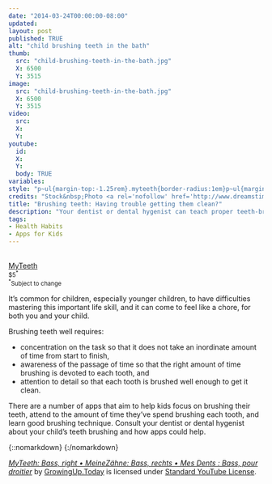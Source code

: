 ```yaml
---
date: "2014-03-24T00:00:00-08:00"
updated:
layout: post
published: TRUE
alt: "child brushing teeth in the bath"
thumb:
  src: "child-brushing-teeth-in-the-bath.jpg"
  X: 6500
  Y: 3515
image:
  src: "child-brushing-teeth-in-the-bath.jpg"
  X: 6500
  Y: 3515
video:
  src: 
  X: 
  Y: 
youtube:
  id:
  X:
  Y:
  body: TRUE
variables:
style: "p~ul{margin-top:-1.25rem}.myteeth{border-radius:1em}p~ul{margin-top:-1.25rem}"
credits: "Stock&nbsp;Photo <a rel='nofollow' href='http://www.dreamstime.com/royalty-free-stock-photos-little-girl-brushing-teeth-bath-image38469828' target='_blank'>&copy;</a>&nbsp;Tan4ikk"
title: "Brushing teeth: Having trouble getting them clean?"
description: "Your dentist or dental hygenist can teach proper teeth-brushing, and advise you about apps for helping your child make a healthy habit of brushing their teeth."
tags:
- Health Habits
- Apps for Kids
---
```

<aside class="float right side center">
	<div><a rel="nofollow" href="http://thekeptpromise.com/MyTeeth/" target="_blank"><amp-img class="myteeth" width="100" height="100" src="{{site.cache}}/x/myteeth.jpg" alt="MyTeeth"></amp-img><br>MyTeeth</a><br><small>$5<sup>*</sup></small></div>
	<div><small><sup>*</sup>Subject to change</small></div>
</aside>

It’s common for children, especially younger children, to have difficulties mastering this important life skill, and it can come to feel like a chore, for both you and your child.

Brushing teeth well requires:
- concentration on the task so that it does not take an inordinate amount of time from start to finish,
- awareness of the passage of time so that the right amount of time brushing is devoted to each tooth, and
- attention to detail so that each tooth is brushed well enough to get it clean.

There are a number of apps that aim to help kids focus on brushing their teeth, attend to the amount of time they’ve spend brushing each tooth, and learn good brushing technique. Consult your dentist or dental hygenist about your child’s teeth brushing and how apps could help. 

{::nomarkdown}
<amp-youtube data-videoid='a4oWI7XLZOU' layout='responsive' width='16' height='9' data-param-rel=0 data-param-iv_load_policy=3 data-param-modestbranding=1 data-param-disablekb=1 data-param-start=11></amp-youtube>
{:/nomarkdown}

<div class="credits"><a rel="nofollow" href="https://youtu.be/a4oWI7XLZOU" target="_blank"><em>MyTeeth: Bass, right • MeineZähne: Bass, rechts • Mes Dents : Bass, pour droitier</em></a> by <a rel="nofollow" href="https://www.youtube.com/channel/UCiLLIar6NuTg3jlD7tcAxrQ" target="_blank">GrowingUp.Today</a> is licensed under <a rel="nofollow" href="https://www.youtube.com/static?template=terms" target="_blank">Standard YouTube License</a>.</div>